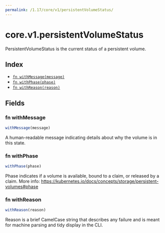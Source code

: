 ```yaml
---
permalink: /1.17/core/v1/persistentVolumeStatus/
---
```


# core.v1.persistentVolumeStatus

PersistentVolumeStatus is the current status of a persistent volume.

## Index

* [`fn withMessage(message)`](#fn-withmessage)
* [`fn withPhase(phase)`](#fn-withphase)
* [`fn withReason(reason)`](#fn-withreason)

## Fields

### fn withMessage

```ts
withMessage(message)
```

A human-readable message indicating details about why the volume is in this state.

### fn withPhase

```ts
withPhase(phase)
```

Phase indicates if a volume is available, bound to a claim, or released by a claim. More info: https://kubernetes.io/docs/concepts/storage/persistent-volumes#phase

### fn withReason

```ts
withReason(reason)
```

Reason is a brief CamelCase string that describes any failure and is meant for machine parsing and tidy display in the CLI.